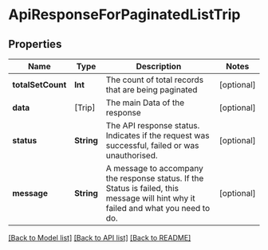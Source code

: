 # ApiResponseForPaginatedListTrip

## Properties
Name | Type | Description | Notes
------------ | ------------- | ------------- | -------------
**totalSetCount** | **Int** | The count of total records that are being paginated | [optional] 
**data** | [Trip] | The main Data of the response | [optional] 
**status** | **String** | The API response status. Indicates if the request was successful, failed or was unauthorised. | [optional] 
**message** | **String** | A message to accompany the response status.  If the Status is failed, this message will hint why it failed and what you need to do. | [optional] 

[[Back to Model list]](../README.md#documentation-for-models) [[Back to API list]](../README.md#documentation-for-api-endpoints) [[Back to README]](../README.md)


